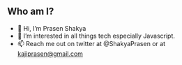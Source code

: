 ## Who am I?

- 👋 Hi, I’m Prasen Shakya
- 👀 I’m interested in all things tech especially Javascript.
- 📫 Reach me out on twitter at @ShakyaPrasen or at kajiprasen@gmail.com

<!-- <a href="https://github.com/shakyaprasen">
  <img align="center" src="https://github-readme-stats.vercel.app/api?username=shakyaprasen&show_icons=true&theme=synthwave&count_private=true&include_all_commits=true" />
</a>
<a href="https://github.com/shakyaprasen">
  <img align="center" src="https://github-readme-stats.vercel.app/api/top-langs/?username=shakyaprasen&show_icons=true&theme=synthwave&count_private=true&layout=compact&langs_count=10" />
</a>
 -->

<!---
shakyaprasen/shakyaprasen is a ✨ special ✨ repository because its `README.md` (this file) appears on your GitHub profile.
You can click the Preview link to take a look at your changes.
--->
